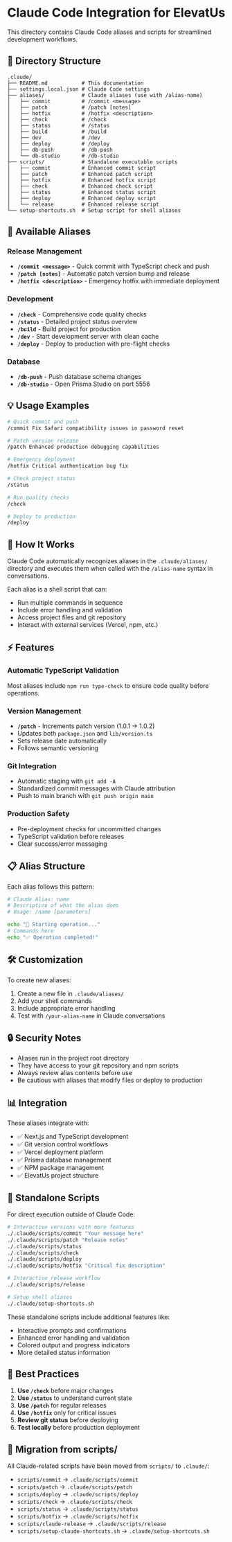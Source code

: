 # Claude Code Integration for ElevatUs

This directory contains Claude Code aliases and scripts for streamlined development workflows.

## 📁 Directory Structure

```
.claude/
├── README.md           # This documentation
├── settings.local.json # Claude Code settings
├── aliases/            # Claude aliases (use with /alias-name)
│   ├── commit          # /commit <message>
│   ├── patch           # /patch [notes]
│   ├── hotfix          # /hotfix <description>
│   ├── check           # /check
│   ├── status          # /status
│   ├── build           # /build
│   ├── dev             # /dev
│   ├── deploy          # /deploy
│   ├── db-push         # /db-push
│   └── db-studio       # /db-studio
├── scripts/            # Standalone executable scripts
│   ├── commit          # Enhanced commit script
│   ├── patch           # Enhanced patch script  
│   ├── hotfix          # Enhanced hotfix script
│   ├── check           # Enhanced check script
│   ├── status          # Enhanced status script
│   ├── deploy          # Enhanced deploy script
│   └── release         # Enhanced release script
└── setup-shortcuts.sh  # Setup script for shell aliases
```

## 🚀 Available Aliases

### Release Management
- **`/commit <message>`** - Quick commit with TypeScript check and push
- **`/patch [notes]`** - Automatic patch version bump and release  
- **`/hotfix <description>`** - Emergency hotfix with immediate deployment

### Development
- **`/check`** - Comprehensive code quality checks
- **`/status`** - Detailed project status overview
- **`/build`** - Build project for production
- **`/dev`** - Start development server with clean cache
- **`/deploy`** - Deploy to production with pre-flight checks

### Database
- **`/db-push`** - Push database schema changes
- **`/db-studio`** - Open Prisma Studio on port 5556

## 💡 Usage Examples

```bash
# Quick commit and push
/commit Fix Safari compatibility issues in password reset

# Patch version release  
/patch Enhanced production debugging capabilities

# Emergency deployment
/hotfix Critical authentication bug fix

# Check project status
/status

# Run quality checks
/check

# Deploy to production
/deploy
```

## 🔧 How It Works

Claude Code automatically recognizes aliases in the `.claude/aliases/` directory and executes them when called with the `/alias-name` syntax in conversations.

Each alias is a shell script that can:
- Run multiple commands in sequence
- Include error handling and validation
- Access project files and git repository
- Interact with external services (Vercel, npm, etc.)

## ⚡ Features

### Automatic TypeScript Validation
Most aliases include `npm run type-check` to ensure code quality before operations.

### Version Management
- **`/patch`** - Increments patch version (1.0.1 → 1.0.2)
- Updates both `package.json` and `lib/version.ts`
- Sets release date automatically
- Follows semantic versioning

### Git Integration
- Automatic staging with `git add -A`
- Standardized commit messages with Claude attribution
- Push to main branch with `git push origin main`

### Production Safety
- Pre-deployment checks for uncommitted changes
- TypeScript validation before releases
- Clear success/error messaging

## 📋 Alias Structure

Each alias follows this pattern:
```bash
# Claude Alias: name
# Description of what the alias does
# Usage: /name [parameters]

echo "🚀 Starting operation..."
# Commands here
echo "✅ Operation completed!"
```

## 🛠️ Customization

To create new aliases:

1. Create a new file in `.claude/aliases/`
2. Add your shell commands
3. Include appropriate error handling
4. Test with `/your-alias-name` in Claude conversations

## 🔒 Security Notes

- Aliases run in the project root directory
- They have access to your git repository and npm scripts
- Always review alias contents before use
- Be cautious with aliases that modify files or deploy to production

## 📊 Integration

These aliases integrate with:
- ✅ Next.js and TypeScript development
- ✅ Git version control workflows  
- ✅ Vercel deployment platform
- ✅ Prisma database management
- ✅ NPM package management
- ✅ ElevatUs project structure

## 📜 Standalone Scripts

For direct execution outside of Claude Code:

```bash
# Interactive versions with more features
./.claude/scripts/commit "Your message here"
./.claude/scripts/patch "Release notes"
./.claude/scripts/status
./.claude/scripts/check
./.claude/scripts/deploy
./.claude/scripts/hotfix "Critical fix description"

# Interactive release workflow
./.claude/scripts/release

# Setup shell aliases
./.claude/setup-shortcuts.sh
```

These standalone scripts include additional features like:
- Interactive prompts and confirmations
- Enhanced error handling and validation
- Colored output and progress indicators
- More detailed status information

## 🎯 Best Practices

1. **Use `/check`** before major changes
2. **Use `/status`** to understand current state
3. **Use `/patch`** for regular releases
4. **Use `/hotfix`** only for critical issues
5. **Review git status** before deploying
6. **Test locally** before production deployment

## 🔄 Migration from scripts/

All Claude-related scripts have been moved from `scripts/` to `.claude/`:
- `scripts/commit` → `.claude/scripts/commit`
- `scripts/patch` → `.claude/scripts/patch`
- `scripts/deploy` → `.claude/scripts/deploy`
- `scripts/check` → `.claude/scripts/check`
- `scripts/status` → `.claude/scripts/status`
- `scripts/hotfix` → `.claude/scripts/hotfix`
- `scripts/claude-release` → `.claude/scripts/release`
- `scripts/setup-claude-shortcuts.sh` → `.claude/setup-shortcuts.sh`
